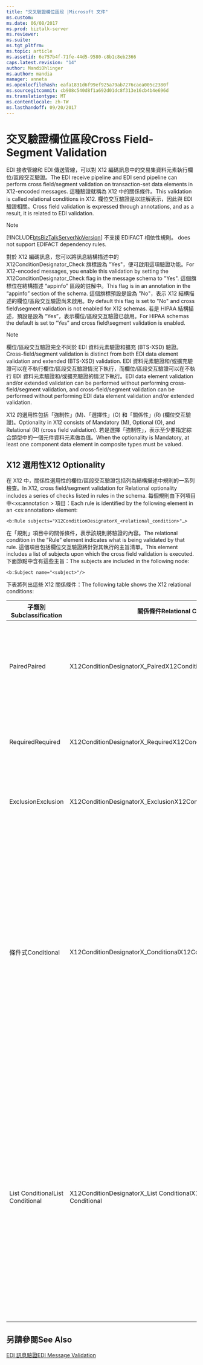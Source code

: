 ```yaml
---
title: "交叉驗證欄位區段 |Microsoft 文件"
ms.custom: 
ms.date: 06/08/2017
ms.prod: biztalk-server
ms.reviewer: 
ms.suite: 
ms.tgt_pltfrm: 
ms.topic: article
ms.assetid: 6e757b4f-71fe-44d5-9580-c8b1c8eb2366
caps.latest.revision: "14"
author: MandiOhlinger
ms.author: mandia
manager: anneta
ms.openlocfilehash: eafa1831d6f99ef925a79ab7276caea005c2380f
ms.sourcegitcommit: cb908c540d8f1a692d01dc8f313e16cb4b4e696d
ms.translationtype: MT
ms.contentlocale: zh-TW
ms.lasthandoff: 09/20/2017
---
```

# <a name="cross-field-segment-validation"></a><span data-ttu-id="e3589-102">交叉驗證欄位區段</span><span class="sxs-lookup"><span data-stu-id="e3589-102">Cross Field-Segment Validation</span></span>
<span data-ttu-id="e3589-103">EDI 接收管線和 EDI 傳送管線，可以對 X12 編碼訊息中的交易集資料元素執行欄位/區段交互驗證。</span><span class="sxs-lookup"><span data-stu-id="e3589-103">The EDI receive pipeline and EDI send pipeline can perform cross field/segment validation on transaction-set data elements in X12-encoded messages.</span></span> <span data-ttu-id="e3589-104">這種驗證就稱為 X12 中的關係條件。</span><span class="sxs-lookup"><span data-stu-id="e3589-104">This validation is called relational conditions in X12.</span></span> <span data-ttu-id="e3589-105">欄位交互驗證是以註解表示，因此與 EDI 驗證相關。</span><span class="sxs-lookup"><span data-stu-id="e3589-105">Cross field validation is expressed through annotations, and as a result, it is related to EDI validation.</span></span>  
  
> [!NOTE]
>  [!INCLUDE[btsBizTalkServerNoVersion](../includes/btsbiztalkservernoversion-md.md)]<span data-ttu-id="e3589-106"> 不支援 EDIFACT 相依性規則。</span><span class="sxs-lookup"><span data-stu-id="e3589-106"> does not support EDIFACT dependency rules.</span></span>  
  
 <span data-ttu-id="e3589-107">對於 X12 編碼訊息，您可以將訊息結構描述中的 X12ConditionDesignator_Check 旗標設為 "Yes"，便可啟用這項驗證功能。</span><span class="sxs-lookup"><span data-stu-id="e3589-107">For X12-encoded messages, you enable this validation by setting the X12ConditionDesignator_Check flag in the message schema to "Yes".</span></span> <span data-ttu-id="e3589-108">這個旗標位在結構描述 “appinfo” 區段的註解中。</span><span class="sxs-lookup"><span data-stu-id="e3589-108">This flag is in an annotation in the “appinfo” section of the schema.</span></span> <span data-ttu-id="e3589-109">這個旗標預設是設為 "No"，表示 X12 結構描述的欄位/區段交互驗證尚未啟用。</span><span class="sxs-lookup"><span data-stu-id="e3589-109">By default this flag is set to "No" and cross field\segment validation is not enabled for X12 schemas.</span></span> <span data-ttu-id="e3589-110">若是 HIPAA 結構描述，預設是設為 “Yes”，表示欄位/區段交互驗證已啟用。</span><span class="sxs-lookup"><span data-stu-id="e3589-110">For HIPAA schemas the default is set to “Yes” and cross field\segment validation is enabled.</span></span>  
  
> [!NOTE]
>  <span data-ttu-id="e3589-111">欄位/區段交互驗證完全不同於 EDI 資料元素驗證和擴充 (BTS-XSD) 驗證。</span><span class="sxs-lookup"><span data-stu-id="e3589-111">Cross-field/segment validation is distinct from both EDI data element validation and extended (BTS-XSD) validation.</span></span> <span data-ttu-id="e3589-112">EDI 資料元素驗證和/或擴充驗證可以在不執行欄位/區段交互驗證情況下執行，而欄位/區段交互驗證可以在不執行 EDI 資料元素驗證和/或擴充驗證的情況下執行。</span><span class="sxs-lookup"><span data-stu-id="e3589-112">EDI data element validation and/or extended validation can be performed without performing cross-field/segment validation, and cross-field/segment validation can be performed without performing EDI data element validation and/or extended validation.</span></span>  
  
 <span data-ttu-id="e3589-113">X12 的選用性包括「強制性」(M)、「選擇性」(O) 和「關係性」(R) (欄位交互驗證)。</span><span class="sxs-lookup"><span data-stu-id="e3589-113">Optionality in X12 consists of Mandatory (M), Optional (O), and Relational (R) (cross field validation).</span></span> <span data-ttu-id="e3589-114">若是選擇「強制性」，表示至少要指定綜合類型中的一個元件資料元素做為值。</span><span class="sxs-lookup"><span data-stu-id="e3589-114">When the optionality is Mandatory, at least one component data element in composite types must be valued.</span></span>  
  
## <a name="x12-optionality"></a><span data-ttu-id="e3589-115">X12 選用性</span><span class="sxs-lookup"><span data-stu-id="e3589-115">X12 Optionality</span></span>  
 <span data-ttu-id="e3589-116">在 X12 中，關係性選用性的欄位/區段交互驗證包括列為結構描述中規則的一系列檢查。</span><span class="sxs-lookup"><span data-stu-id="e3589-116">In X12, cross field/segment validation for Relational optionality includes a series of checks listed in rules in the schema.</span></span> <span data-ttu-id="e3589-117">每個規則由下列項目中\<xs:annotation > 項目：</span><span class="sxs-lookup"><span data-stu-id="e3589-117">Each rule is identified by the following element in an \<xs:annotation> element:</span></span>  
  
```  
<b:Rule subjects="X12ConditionDesignatorX_<relational_condition>"…>  
```  
  
 <span data-ttu-id="e3589-118">在「規則」項目中的關係條件，表示該規則將驗證的內容。</span><span class="sxs-lookup"><span data-stu-id="e3589-118">The relational condition in the “Rule” element indicates what is being validated by that rule.</span></span> <span data-ttu-id="e3589-119">這個項目包括欄位交互驗證將針對其執行的主旨清單。</span><span class="sxs-lookup"><span data-stu-id="e3589-119">This element includes a list of subjects upon which the cross field validation is executed.</span></span> <span data-ttu-id="e3589-120">下面節點中含有這些主旨：</span><span class="sxs-lookup"><span data-stu-id="e3589-120">The subjects are included in the following node:</span></span>  
  
```  
<b:Subject name="<subject>"/>  
```  
  
 <span data-ttu-id="e3589-121">下表將列出這些 X12 關係條件：</span><span class="sxs-lookup"><span data-stu-id="e3589-121">The following table shows the X12 relational conditions:</span></span>  
  
|<span data-ttu-id="e3589-122">子類別</span><span class="sxs-lookup"><span data-stu-id="e3589-122">Subclassification</span></span>|<span data-ttu-id="e3589-123">關係條件</span><span class="sxs-lookup"><span data-stu-id="e3589-123">Relational Condition</span></span>|<span data-ttu-id="e3589-124">Description</span><span class="sxs-lookup"><span data-stu-id="e3589-124">Description</span></span>|  
|-----------------------|--------------------------|-----------------|  
|<span data-ttu-id="e3589-125">Paired</span><span class="sxs-lookup"><span data-stu-id="e3589-125">Paired</span></span>|<span data-ttu-id="e3589-126">X12ConditionDesignatorX_Paired</span><span class="sxs-lookup"><span data-stu-id="e3589-126">X12ConditionDesignatorX_Paired</span></span>|<span data-ttu-id="e3589-127">如果有存在指定於關係條件中的任何一個主旨項目，表示一定會存在所有已指定的主旨項目。</span><span class="sxs-lookup"><span data-stu-id="e3589-127">If any of the subject elements specified in the relational condition is present, then all of the subject elements specified must be present.</span></span>|  
|<span data-ttu-id="e3589-128">Required</span><span class="sxs-lookup"><span data-stu-id="e3589-128">Required</span></span>|<span data-ttu-id="e3589-129">X12ConditionDesignatorX_Required</span><span class="sxs-lookup"><span data-stu-id="e3589-129">X12ConditionDesignatorX_Required</span></span>|<span data-ttu-id="e3589-130">至少一定會存在一個已指定於關係條件中的主旨項目。</span><span class="sxs-lookup"><span data-stu-id="e3589-130">At least one of the subject elements specified in the relational condition must be present.</span></span>|  
|<span data-ttu-id="e3589-131">Exclusion</span><span class="sxs-lookup"><span data-stu-id="e3589-131">Exclusion</span></span>|<span data-ttu-id="e3589-132">X12ConditionDesignatorX_Exclusion</span><span class="sxs-lookup"><span data-stu-id="e3589-132">X12ConditionDesignatorX_Exclusion</span></span>|<span data-ttu-id="e3589-133">可能會存在最多一個已指定於關係條件中的主旨項目。</span><span class="sxs-lookup"><span data-stu-id="e3589-133">Not more than one of the subject elements specified in the relational condition may be present.</span></span>|  
|<span data-ttu-id="e3589-134">條件式</span><span class="sxs-lookup"><span data-stu-id="e3589-134">Conditional</span></span>|<span data-ttu-id="e3589-135">X12ConditionDesignatorX_Conditional</span><span class="sxs-lookup"><span data-stu-id="e3589-135">X12ConditionDesignatorX_Conditional</span></span>|<span data-ttu-id="e3589-136">如果有存在指定於關係條件中的第一個主旨項目，表示一定會存在其他所有的主旨項目。</span><span class="sxs-lookup"><span data-stu-id="e3589-136">If the first subject element specified in the relational condition is present, then all other subject elements must be present.</span></span> <span data-ttu-id="e3589-137">未指定成為此條件中第一個項目的任何或全部的項目，不需要等到第一個項目存在就可存在。</span><span class="sxs-lookup"><span data-stu-id="e3589-137">Any or all of the elements not specified as the first element in the condition may appear without requiring that the first element be present.</span></span> <span data-ttu-id="e3589-138">在此條件中的項目順序，不一定要與資料區段中的資料元素順序相同。</span><span class="sxs-lookup"><span data-stu-id="e3589-138">The order of the elements in the condition does not have to be the same as the order of the data elements in the data segments.</span></span>|  
|<span data-ttu-id="e3589-139">List Conditional</span><span class="sxs-lookup"><span data-stu-id="e3589-139">List Conditional</span></span>|<span data-ttu-id="e3589-140">X12ConditionDesignatorX_List Conditional</span><span class="sxs-lookup"><span data-stu-id="e3589-140">X12ConditionDesignatorX_List Conditional</span></span>|<span data-ttu-id="e3589-141">如果有存在指定於關係條件中的第一個主旨項目，表示至少會存在其餘的一個主旨項目。</span><span class="sxs-lookup"><span data-stu-id="e3589-141">If the first subject element specified in the relational condition is present, then at least one of the remaining subject elements must be present.</span></span> <span data-ttu-id="e3589-142">未指定成為此條件中第一個項目的任何或全部的項目，不需要等到第一個項目存在就可存在。</span><span class="sxs-lookup"><span data-stu-id="e3589-142">Any or all of the elements not specified as the first element in the condition may appear without requiring that the first element be present.</span></span> <span data-ttu-id="e3589-143">在此條件中的項目順序，不一定要與資料區段中的資料元素順序相同。</span><span class="sxs-lookup"><span data-stu-id="e3589-143">The order of the elements in the condition does not have to be the same as the order of the data elements in the data segments.</span></span>|  
  
## <a name="see-also"></a><span data-ttu-id="e3589-144">另請參閱</span><span class="sxs-lookup"><span data-stu-id="e3589-144">See Also</span></span>  
 [<span data-ttu-id="e3589-145">EDI 訊息驗證</span><span class="sxs-lookup"><span data-stu-id="e3589-145">EDI Message Validation</span></span>](../core/edi-message-validation.md)